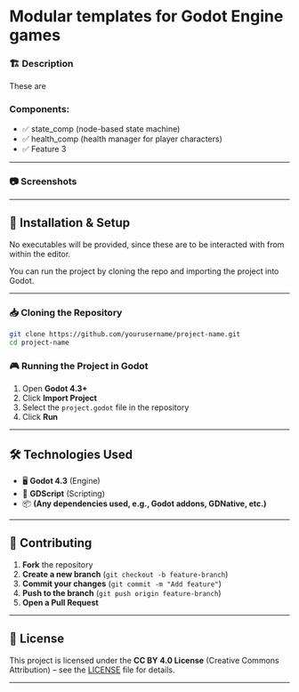 # Modular templates for Godot Engine games

### 🏗️ Description  
These are

### Components:
- ✅ state_comp (node-based state machine)
- ✅ health_comp (health manager for player characters)
- ✅ Feature 3  

---

### 📷 Screenshots  

---

## 🔧 Installation & Setup  
No executables will be provided, since these are to be interacted with from within the editor.

You can run the project by cloning the repo and importing the project into Godot.

---

### 📥 Cloning the Repository  
```sh
git clone https://github.com/yourusername/project-name.git
cd project-name
```

### 🎮 Running the Project in Godot  
1. Open **Godot 4.3+**  
2. Click **Import Project**  
3. Select the `project.godot` file in the repository  
4. Click **Run**  

---

## 🛠️ Technologies Used  
- 🖥️ **Godot 4.3** (Engine)  
- 🎨 **GDScript** (Scripting)  
- 📦 **(Any dependencies used, e.g., Godot addons, GDNative, etc.)**  

---

## 🤝 Contributing  
1. **Fork** the repository  
2. **Create a new branch** (`git checkout -b feature-branch`)  
3. **Commit your changes** (`git commit -m "Add feature"`)  
4. **Push to the branch** (`git push origin feature-branch`)  
5. **Open a Pull Request**  

---

## 📝 License  
This project is licensed under the **CC BY 4.0 License** (Creative Commons Attribution) – see the [LICENSE](LICENSE) file for details.  

---
